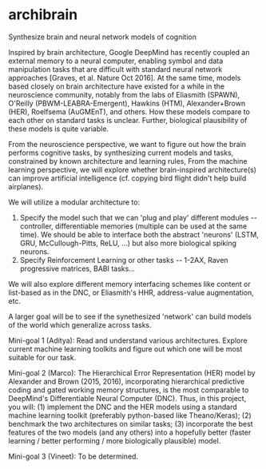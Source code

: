 # archibrain
Synthesize brain and neural network models of cognition

Inspired by brain architecture, Google DeepMind has recently coupled an external memory to a neural computer, enabling symbol and data manipulation tasks that are difficult with standard neural network approaches [Graves, et al. Nature Oct 2016]. At the same time, models based closely on brain architecture have existed for a while in the neuroscience community, notably from the labs of Eliasmith (SPAWN), O'Reilly (PBWM-LEABRA-Emergent), Hawkins (HTM), Alexander+Brown (HER), Roelfsema (AuGMEnT), and others. How these models compare to each other on standard tasks is unclear. Further, biological plausibility of these models is quite variable.

From the neuroscience perspective, we want to figure out how the brain performs cognitive tasks, by synthesizing current models and tasks, constrained by known architecture and learning rules,  From the machine learning perspective, we will explore whether brain-inspired architecture(s) can improve artificial intelligence (cf. copying bird flight didn't help build airplanes).

We will utilize a modular architecture to:
1) Specify the model such that we can 'plug and play' different modules -- controller, differentiable memories (multiple can be used at the same time). We should be able to interface both the abstract 'neurons' (LSTM, GRU, McCullough-Pitts, ReLU, ...) but also more biological spiking neurons.
2) Specify Reinforcement Learning or other tasks -- 1-2AX, Raven progressive matrices, BABI tasks...

We will also explore different memory interfacing schemes like content or list-based as in the DNC, or Eliasmith's HHR, address-value augmentation, etc.

A larger goal will be to see if the synethesized 'network' can build models of the world which generalize across tasks.

Mini-goal 1 (Aditya):
Read and understand various architectures. Explore current machine learning toolkits and figure out which one will be most suitable for our task.

Mini-goal 2 (Marco):
The Hierarchical Error Representation (HER) model by Alexander and Brown (2015, 2016), incorporating hierarchical predictive coding and gated working memory structures, is the most comparable to DeepMind's Differentiable Neural Computer (DNC). Thus, in this project, you will: (1) implement the DNC and the HER models using a standard machine learning toolkit (preferably python-based like Theano/Keras); (2) benchmark the two architectures on similar tasks; (3) incorporate the best features of the two models (and any others) into a hopefully better (faster learning / better performing / more biologically plausible) model.

Mini-goal 3 (Vineet):
To be determined.
